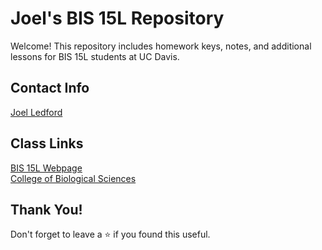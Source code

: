 # Joel's BIS 15L Repository

Welcome! This repository includes homework keys, notes, and additional lessons for BIS 15L students at UC Davis.   

## Contact Info

[Joel Ledford](mailto:jmledford@ucdavis.edu)  

## Class Links  

[BIS 15L Webpage](https://jmledford3115.github.io/datascibiol/)  
[College of Biological Sciences](https://biology.ucdavis.edu/)  

## Thank You!  

Don't forget to leave a ⭐ if you found this useful.
